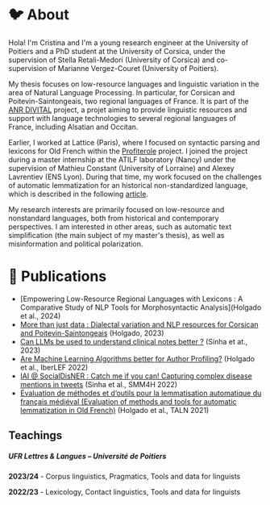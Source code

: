 
# 🐦 About

Hola! I'm Cristina and I'm  a young research engineer at the University of Poitiers and a PhD student at the University of Corsica, under the supervision of Stella Retali-Medori (University of Corsica) and co-supervision of Marianne Vergez-Couret (University of Poitiers).

My thesis focuses on low-resource languages and linguistic variation in the area of Natural Language Processing. In particular, for Corsican and Poitevin-Saintongeais, two regional languages of France. It is part of the [ANR DIVITAL](https://divital.gitpages.huma-num.fr/en/) project, a projet aiming to provide linguistic resources and support with language technologies to several regional languages of France, including Alsatian and Occitan.

Earlier, I worked at Lattice (Paris), where I focused on syntactic parsing and lexicons for Old French within the [Profiterole](https://www.lattice.cnrs.fr/amp/projets/projets-passes/projets-anr/projet-anr-profiterole/) project. I joined the project during a master internship at the ATILF laboratory (Nancy) under the supervision of Mathieu Constant (University of Lorraine) and Alexey Lavrentiev (ENS Lyon). During that time, my work focused on the challenges of automatic lemmatization for an historical non-standardized language, which is described in the following [article](https://aclanthology.org/2021.jeptalnrecital-taln.14/).

My research interests are primarily focused on low-resource and nonstandard languages, both from historical and contemporary perspectives. I am interested in other areas, such as automatic text simplification (the main subject of my master's thesis), as well as misinformation and political polarization.

# 📝 Publications
- [Empowering Low-Resource Regional Languages with Lexicons : A Comparative Study of NLP Tools for Morphosyntactic Analysis](Holgado et al., 2024)
- [More than just data : Dialectal variation and NLP resources for Corsican and Poitevin-Saintongeais](https://hal.science/hal-04396429/document) (Holgado, 2023)  
- [Can LLMs be used to understand clinical notes better ?](https://hal.science/hal-04313917v1/) (Sinha et at., 2023)  
- [Are Machine Learning Algorithms better for Author Profiling?](https://ceur-ws.org/Vol-3202/politices-paper5.pdf) (Holgado et al., IberLEF 2022)  
- [IAI @ SocialDisNER : Catch me if you can! Capturing complex disease mentions in tweets](https://aclanthology.org/2022.smm4h-1.25) (Sinha et al., SMM4H 2022)   
- [Évaluation de méthodes et d’outils pour la lemmatisation automatique du français médiéval (Evaluation of methods and tools for automatic lemmatization in Old French)](https://aclanthology.org/2021.jeptalnrecital-taln.14) (Holgado et al., TALN 2021)  


## Teachings
##### **UFR Lettres & Langues – Université de Poitiers**
**2023/24** - Corpus linguistics, Pragmatics, Tools and data for linguists

**2022/23** - Lexicology, Contact linguistics, Tools and data for linguists
